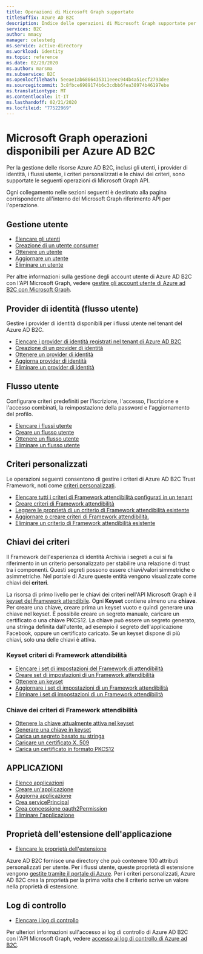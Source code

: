 ```yaml
---
title: Operazioni di Microsoft Graph supportate
titleSuffix: Azure AD B2C
description: Indice delle operazioni di Microsoft Graph supportate per la gestione di risorse Azure AD B2C, inclusi utenti, flussi utente, provider di identità, criteri personalizzati, chiavi dei criteri e altro ancora.
services: B2C
author: mmacy
manager: celestedg
ms.service: active-directory
ms.workload: identity
ms.topic: reference
ms.date: 02/20/2020
ms.author: marsma
ms.subservice: B2C
ms.openlocfilehash: 5eeae1ab6866435311eeec944b4a51ecf2793dee
ms.sourcegitcommit: 3c8fbce6989174b6c3cdbb6fea38974b46197ebe
ms.translationtype: MT
ms.contentlocale: it-IT
ms.lasthandoff: 02/21/2020
ms.locfileid: "77522969"
---
```

# <a name="microsoft-graph-operations-available-for-azure-ad-b2c"></a>Microsoft Graph operazioni disponibili per Azure AD B2C

Per la gestione delle risorse Azure AD B2C, inclusi gli utenti, i provider di identità, i flussi utente, i criteri personalizzati e le chiavi dei criteri, sono supportate le seguenti operazioni di Microsoft Graph API.

Ogni collegamento nelle sezioni seguenti è destinato alla pagina corrispondente all'interno del Microsoft Graph riferimento API per l'operazione.

## <a name="user-management"></a>Gestione utente

- [Elencare gli utenti](https://docs.microsoft.com/graph/api/user-list)
- [Creazione di un utente consumer](https://docs.microsoft.com/graph/api/user-post-users)
- [Ottenere un utente](https://docs.microsoft.com/graph/api/user-get)
- [Aggiornare un utente](https://docs.microsoft.com/graph/api/user-update)
- [Eliminare un utente](https://docs.microsoft.com/graph/api/user-delete)

Per altre informazioni sulla gestione degli account utente di Azure AD B2C con l'API Microsoft Graph, vedere [gestire gli account utente di Azure ad B2C con Microsoft Graph](manage-user-accounts-graph-api.md).

## <a name="identity-providers-user-flow"></a>Provider di identità (flusso utente)

Gestire i provider di identità disponibili per i flussi utente nel tenant del Azure AD B2C.

- [Elencare i provider di identità registrati nel tenant di Azure AD B2C](https://docs.microsoft.com/graph/api/identityprovider-list)
- [Creazione di un provider di identità](https://docs.microsoft.com/graph/api/identityprovider-post-identityproviders)
- [Ottenere un provider di identità](https://docs.microsoft.com/graph/api/identityprovider-get)
- [Aggiorna provider di identità](https://docs.microsoft.com/graph/api/identityprovider-update)
- [Eliminare un provider di identità](https://docs.microsoft.com/graph/api/identityprovider-delete)

## <a name="user-flow"></a>Flusso utente

Configurare criteri predefiniti per l'iscrizione, l'accesso, l'iscrizione e l'accesso combinati, la reimpostazione della password e l'aggiornamento del profilo.

- [Elencare i flussi utente](https://docs.microsoft.com/graph/api/identityuserflow-list)
- [Creare un flusso utente](https://docs.microsoft.com/graph/api/identityuserflow-post-userflows)
- [Ottenere un flusso utente](https://docs.microsoft.com/graph/api/identityuserflow-get)
- [Eliminare un flusso utente](https://docs.microsoft.com/graph/api/identityuserflow-delete)

## <a name="custom-policies"></a>Criteri personalizzati

Le operazioni seguenti consentono di gestire i criteri di Azure AD B2C Trust Framework, noti come [criteri personalizzati](custom-policy-overview.md).

- [Elencare tutti i criteri di Framework attendibilità configurati in un tenant](https://docs.microsoft.com/graph/api/trustframework-list-trustframeworkpolicies)
- [Creare criteri di Framework attendibilità](https://docs.microsoft.com/graph/api/trustframework-post-trustframeworkpolicy)
- [Leggere le proprietà di un criterio di Framework attendibilità esistente](https://docs.microsoft.com/graph/api/trustframeworkpolicy-get)
- [Aggiornare o creare criteri di Framework attendibilità.](https://docs.microsoft.com/graph/api/trustframework-put-trustframeworkpolicy)
- [Eliminare un criterio di Framework attendibilità esistente](https://docs.microsoft.com/graph/api/trustframeworkpolicy-delete)

## <a name="policy-keys"></a>Chiavi dei criteri

Il Framework dell'esperienza di identità Archivia i segreti a cui si fa riferimento in un criterio personalizzato per stabilire una relazione di trust tra i componenti. Questi segreti possono essere chiavi/valori simmetriche o asimmetriche. Nel portale di Azure queste entità vengono visualizzate come chiavi dei **criteri**.

La risorsa di primo livello per le chiavi dei criteri nell'API Microsoft Graph è il [keyset del Framework attendibile](https://docs.microsoft.com/graph/api/resources/trustframeworkkeyset). Ogni **Keyset** contiene almeno una **chiave**. Per creare una chiave, creare prima un keyset vuoto e quindi generare una chiave nel keyset. È possibile creare un segreto manuale, caricare un certificato o una chiave PKCS12. La chiave può essere un segreto generato, una stringa definita dall'utente, ad esempio il segreto dell'applicazione Facebook, oppure un certificato caricato. Se un keyset dispone di più chiavi, solo una delle chiavi è attiva.

### <a name="trust-framework-policy-keyset"></a>Keyset criteri di Framework attendibilità

- [Elencare i set di impostazioni del Framework di attendibilità](https://docs.microsoft.com/graph/api/trustframework-list-keysets)
- [Creare set di impostazioni di un Framework attendibilità](https://docs.microsoft.com/graph/api/trustframework-post-keysets)
- [Ottenere un keyset](https://docs.microsoft.com/graph/api/trustframeworkkeyset-get)
- [Aggiornare i set di impostazioni di un Framework attendibilità](https://docs.microsoft.com/graph/api/trustframeworkkeyset-update)
- [Eliminare i set di impostazioni di un Framework attendibilità](https://docs.microsoft.com/graph/api/trustframeworkkeyset-delete)

### <a name="trust-framework-policy-key"></a>Chiave dei criteri di Framework attendibilità

- [Ottenere la chiave attualmente attiva nel keyset](https://docs.microsoft.com/graph/api/trustframeworkkeyset-getactivekey)
- [Generare una chiave in keyset](https://docs.microsoft.com/graph/api/trustframeworkkeyset-generatekey)
- [Carica un segreto basato su stringa](https://docs.microsoft.com/graph/api/trustframeworkkeyset-uploadsecret)
- [Caricare un certificato X. 509](https://docs.microsoft.com/graph/api/trustframeworkkeyset-uploadcertificate)
- [Carica un certificato in formato PKCS12](https://docs.microsoft.com/graph/api/trustframeworkkeyset-uploadpkcs12)

## <a name="applications"></a>APPLICAZIONI

- [Elenco applicazioni](https://docs.microsoft.com/graph/api/application-list)
- [Creare un'applicazione](https://docs.microsoft.com/graph/api/resources/application)
- [Aggiorna applicazione](https://docs.microsoft.com/graph/api/application-update)
- [Crea servicePrincipal](https://docs.microsoft.com/graph/api/resources/serviceprincipal)
- [Crea concessione oauth2Permission](https://docs.microsoft.com/graph/api/resources/oauth2permissiongrant)
- [Eliminare l'applicazione](https://docs.microsoft.com/graph/api/application-delete)

## <a name="application-extension-properties"></a>Proprietà dell'estensione dell'applicazione

- [Elencare le proprietà dell'estensione](https://docs.microsoft.com/graph/api/application-list-extensionproperty)

Azure AD B2C fornisce una directory che può contenere 100 attributi personalizzati per utente. Per i flussi utente, queste proprietà di estensione vengono [gestite tramite il portale di Azure](custom-policy-custom-attributes.md). Per i criteri personalizzati, Azure AD B2C crea la proprietà per la prima volta che il criterio scrive un valore nella proprietà di estensione.

## <a name="audit-logs"></a>Log di controllo

- [Elencare i log di controllo](https://docs.microsoft.com/graph/api/directoryaudit-list)

Per ulteriori informazioni sull'accesso ai log di controllo di Azure AD B2C con l'API Microsoft Graph, vedere [accesso ai log di controllo di Azure ad B2C](view-audit-logs.md).
